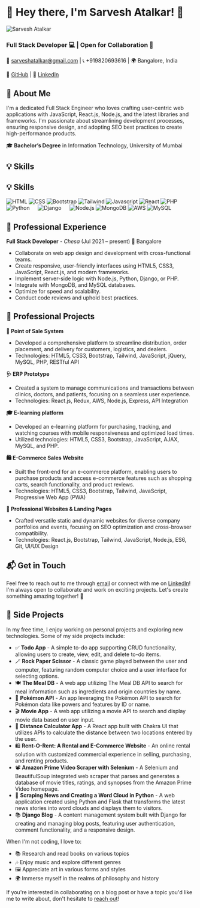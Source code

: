 # 👋 Hey there, I'm Sarvesh Atalkar! 🚀

![Sarvesh Atalkar](https://media.giphy.com/media/U6A5gJf9U6p5K/giphy.gif)

### Full Stack Developer 💻 | Open for Collaboration 🤝

📧 sarveshatalkar@gmail.com | 📞 +919820693616 | 🌍 Bangalore, India

🔗 [GitHub](https://github.com/isarvesh) | 🔗 [LinkedIn](https://www.linkedin.com/in/sarveshatalkar/)

## 🌟 About Me

I'm a dedicated Full Stack Engineer who loves crafting user-centric web applications with JavaScript, React.js, Node.js, and the latest libraries and frameworks. I'm passionate about streamlining development processes, ensuring responsive design, and adopting SEO best practices to create high-performance products.

🎓 **Bachelor’s Degree** in Information Technology, University of Mumbai

## 💡 Skills

## 💡 Skills

![HTML](https://img.icons8.com/color/48/000000/html-5--v1.png) ![CSS](https://img.icons8.com/color/48/000000/css3.png) ![Bootstrap](https://img.icons8.com/color/48/000000/bootstrap.png) ![Tailwind](https://img.icons8.com/color/48/000000/tailwindcss.png) ![Javascript](https://img.icons8.com/color/48/000000/javascript.png) ![React](https://img.icons8.com/color/48/000000/react-native.png) ![PHP](https://img.icons8.com/color/48/000000/php-logo.png) ![Python](https://img.icons8.com/color/48/000000/python.png) &emsp; ![Django](https://img.icons8.com/color/48/000000/django.png) &emsp; ![Node.js](https://img.icons8.com/color/48/000000/nodejs.png) ![MongoDB](https://img.icons8.com/color/48/000000/mongodb.png) ![AWS](https://img.icons8.com/color/48/000000/amazon-web-services.png) ![MySQL](https://img.icons8.com/color/48/000000/mysql-logo.png)


## 🌟 Professional Experience

**Full Stack Developer** - *Chesa* (Jul 2021 – present) 📍 Bangalore

- Collaborate on web app design and development with cross-functional teams.
- Create responsive, user-friendly interfaces using HTML5, CSS3, JavaScript, React.js, and modern frameworks.
- Implement server-side logic with Node.js, Python, Django, or PHP.
- Integrate with MongoDB, and MySQL databases.
- Optimize for speed and scalability.
- Conduct code reviews and uphold best practices.

## 🚀 Professional Projects

**🛒 Point of Sale System**
- Developed a comprehensive platform to streamline distribution, order placement, and delivery for customers, logistics, and dealers.
- Technologies: HTML5, CSS3, Bootstrap, Tailwind, JavaScript, jQuery, MySQL, PHP, RESTful API

**🩺 ERP Prototype**
- Created a system to manage communications and transactions between clinics, doctors, and patients, focusing on a seamless user experience.
- Technologies: React.js, Redux, AWS, Node.js, Express, API Integration

**🎓 E-learning platform**
- Developed an e-learning platform for purchasing, tracking, and watching courses with mobile responsiveness and optimized load times.
- Utilized technologies: HTML5, CSS3, Bootstrap, JavaScript, AJAX, MySQL, and PHP.

**🛍️ E-Commerce Sales Website**
- Built the front-end for an e-commerce platform, enabling users to purchase products and access e-commerce features such as shopping carts, search functionality, and product reviews.
- Technologies: HTML5, CSS3, Bootstrap, Tailwind, JavaScript, Progressive Web App (PWA)

**💼 Professional Websites & Landing Pages**
- Crafted versatile static and dynamic websites for diverse company portfolios and events, focusing on SEO optimization and cross-browser compatibility.
- Technologies: React.js, Bootstrap, Tailwind, JavaScript, Node.js, ES6, Git, UI/UX Design


## 📬 Get in Touch

Feel free to reach out to me through [email](mailto:sarveshatalkar@gmail.com) or connect with me on [LinkedIn](https://www.linkedin.com/in/sarveshatalkar/)! I'm always open to collaborate and work on exciting projects. Let's create something amazing together! 🚀


## 🎨 Side Projects

In my free time, I enjoy working on personal projects and exploring new technologies. Some of my side projects include:

- ✅ **Todo App** - A simple to-do app supporting CRUD functionality, allowing users to create, view, edit, and delete to-do items.
- 🪄 **Rock Paper Scissor** - A classic game played between the user and computer, featuring random computer choice and a user interface for selecting options.
- 🍽️ **The Meal DB** - A web app utilizing The Meal DB API to search for meal information such as ingredients and origin countries by name.
- 🐾 **Pokémon API** - An app leveraging the Pokémon API to search for Pokémon data like powers and features by ID or name.
- 🎬 **Movie App** - A web app utilizing a movie API to search and display movie data based on user input.
- 📍 **Distance Calculator App** - A React app built with Chakra UI that utilizes APIs to calculate the distance between two locations entered by the user.
 - 🛍️ **Rent-O-Rent: A Rental and E-Commerce Website** - An online rental solution with customized commercial experience in selling, purchasing, and renting products.
- 📽️ **Amazon Prime Video Scraper with Selenium** - A Selenium and BeautifulSoup integrated web scraper that parses and generates a database of movie titles, ratings, and synopses from the Amazon Prime Video homepage.
- 📰 **Scraping News and Creating a Word Cloud in Python** - A web application created using Python and Flask that transforms the latest news stories into word clouds and displays them to visitors.
- 📚 **Django Blog** - A content management system built with Django for creating and managing blog posts, featuring user authentication, comment functionality, and a responsive design.


When I'm not coding, I love to:

- 📚 Research and read books on various topics
- 🎶 Enjoy music and explore different genres
- 🖼️ Appreciate art in various forms and styles
- 🌍 Immerse myself in the realms of philosophy and history



If you're interested in collaborating on a blog post or have a topic you'd like me to write about, don't hesitate to [reach out](mailto:sarveshatalkar@gmail.com)!

